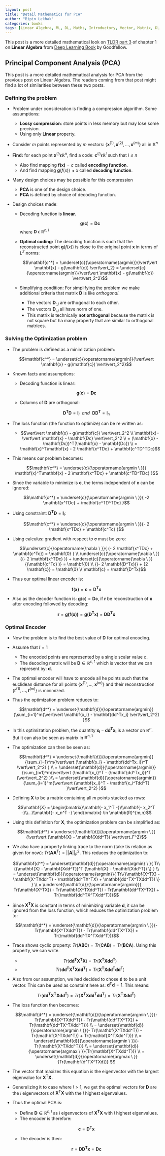 ```yaml
---
layout: post
title: "Detail Mathematics for PCA"
author: "Bipin Lekhak"
categories: books
tags: [Linear Algebra, ML, DL, Maths, Introductory, Vector, Matrix, DL Book]
---
```


This post is a more detailed mathematical look on [TLDR part 3](linalg3.html) of chapter 1 on **Linear Algebra** from
[Deep Learning Book](https://www.deeplearningbook.org/) by Goodfellow.

## Principal Component Analysis (PCA)

This post is a more detailed mathematical analysis for PCA from the previous post
on Linear Algebra. The readers coming from that post might find a lot of
similarities between these two posts.

### Defining the problem

- Problem under consideration is finding a compression algorithm. Some assumptions:
  - **Lossy compression**: store points in less memory but may lose some precision.
  - Using only **Linear** property.

- Consider *m* points represented by *m* vectors:
  $\{ \mathbf{x}^{(1)}, \mathbf{x}^{(2)}, ...,  \mathbf{x}^{(m)} \}$ all in
  $\mathbb{R}^n$

- **Find:** for each point $\mathbf{x}^{(i)} \epsilon \mathbb{R}^n$, find a code:
  $\mathbf{c}^{(i)} \epsilon \mathbb{R}^l$ such that $l \leq n$
  - Also find mapping $\mathbf{f(x)} = c$ called **encoding function**.
  - And find mapping $\mathbf{g}(f(x)) \approx x$ called **decoding function**.

- Many design choices may be possible for this compression
  - **PCA** is one of the design choice.
  - **PCA** is defined by choice of decoding function.

- Design choices made:

  - Decoding function is **linear**.

    $$\mathbf{g}(\mathbf{c}) = \mathbf{Dc}$$
   where  $\mathbf{D} \ \epsilon \ \mathbb{R}^{n,l}$

  - **Optimal coding:** The decoding function is such that the reconstructed point
  $\mathbf{g}(f(x))$ is close to the original point $\mathbf{x}$
  in terms of *L<sup>2</sup>* norms:

    $$\mathbf{c^*} = \underset{c}{\operatorname{argmin}}{\vert\vert \mathbf{x} - g(\mathbf{c})
    \vert\vert_2}  = \underset{c}{\operatorname{argmin}}{\vert\vert \mathbf{x} - g(\mathbf{c})
    \vert\vert_2^2}$$

  - Simplifying condition: For simplifying the problem we make additional
    criteria that matrix $\mathbf{D}$ is like *orthogonal*.
    - The vectors $\mathbf{D}_{:,i}$ are orthogonal to each other.
    - The vectors $\mathbf{D}_{:,i}$ all have norm of one.
    - This matrix is technically **not orthogonal** because the matrix is not
      square but ha many property that are similar to orthogonal matrices.

### Solving the Optimization problem

- The problem is defined as a minimization problem:

  $$\mathbf{c^*} = \underset{c}{\operatorname{argmin}}{\vert\vert \mathbf{x} - g(\mathbf{c})
    \vert\vert_2^2}$$

- Known facts and assumptions:
  - Decoding function is linear:

  $$\mathbf{g}(\mathbf{c}) = \mathbf{Dc}$$

  - Columns of $\mathbf{D}$ are orthogonal:

  $$\mathbf{D^TD} = \mathbf{I}_l \ \ and \ \ \mathbf{DD^T} = \mathbf{I}_n$$

- The loss function (the function to optimize) can be re written as:
  - $$\vert\vert \mathbf{x} - g(\mathbf{c}) \vert\vert_2^2 \\ \mathbf{x}=
      \vert\vert \mathbf{x} - \mathbf{Dc} \vert\vert_2^2 \\ =
      (\mathbf{x} - \mathbf{Dc})^T(\mathbf{x} - \mathbf{Dc}) \\ =
      \mathbf{x}^T\mathbf{x} - 2 \mathbf{x^TDc} + \mathbf{c^TD^TDc}$$

- This means our problem becomes:

  $$\mathbf{c^*} = \underset{c}{\operatorname{argmin \ }}{
    \mathbf{x}^T\mathbf{x} - 2 \mathbf{x^TDc} + \mathbf{c^TD^TDc}
  }$$

- Since the variable to minimize is $\mathbf{c}$, the terms independent of 
  $\mathbf{c}$ can be ignored:

  $$\mathbf{c^*} = \underset{c}{\operatorname{argmin \ }}{
    -2 \mathbf{x^TDc} + \mathbf{c^TD^TDc}
  }$$

- Using constraint: $\mathbf{D^TD} = \mathbf{I}_l$:

  $$\mathbf{c^*} = \underset{c}{\operatorname{argmin \ }}{- 2 \mathbf{x^TDc} + \mathbf{c^Tc}
  }$$

- Using calculus: gradient with respect to $\mathbf{c}$ must be zero:

  $$\underset{c}{\operatorname{\nabla \ }}{
    (- 2 \mathbf{x^TDc} + \mathbf{c^Tc}) = \mathbf{0}
  } \\
  \underset{c}{\operatorname{\nabla \ }}{(- 2 \mathbf{x^TDc} )} +
  \underset{c}{\operatorname{\nabla \ }}{(\mathbf{c^Tc} )} = \mathbf{0} \\
  {(- 2 \mathbf{D^Tx})} + {2 \mathbf{c}} = \mathbf{0} \\
  \mathbf{c} = \mathbf{D^Tx}$$

- Thus our optimal linear encoder is:

  $$\mathbf{f(x)} = \mathbf{c} = \mathbf{D^Tx}$$

- Also as the decoder function is: $\mathbf{g}(\mathbf{c}) = \mathbf{Dc}$,
  if $\mathbf{r}$ be reconstruction of $\mathbf{x}$ after encoding followed by
  decoding:

  $$\mathbf{r} = \mathbf{g(f(x))} = \mathbf{g(D^Tx)} = \mathbf{DD^Tx}$$

### Optimal Encoder

- Now the problem is to find the best value of $\mathbf{D}$ for optimal encoding.

- Assume that $l=1$
  - The encoded points are represented by a single scalar value $c$.
  - The decoding matrix will be $\mathbf{D} \in \mathbb{R}^{n,1}$ which is vector
  that we can represent by: $\mathbf{d}$.
- The optimal encoder will have to encode all he points such that the euclidean
  distance for all points {$\mathbf{x}^{(1)}, ..., \mathbf{x}^{(m)}$} and their
  reconstruction {$\mathbf{r}^{(1)}, ..., \mathbf{r}^{(m)}$} is minimized.
- Thus the optimization problem reduces to:

  $$\mathbf{d^*} =
  \underset{\mathbf{d}}{\operatorname{argmin}}{\sum_{i=1}^m{\vert\vert
  \mathbf{x_i} - \mathbf{dd^Tx_i} \vert\vert_2^2} }$$

- In this optimization problem, the quantity $\mathbf{x_i} - \mathbf{dd^Tx_i}$
  is a vector on $\mathbb{R}^n$. But it can also be seen as matrix in
  $\mathbb{R}^{n,1}$

- The optimization can then be seen as:

  $$\mathbf{d^*} =
  \underset{\mathbf{d}}{\operatorname{argmin}}{\sum_{i=1}^m{\vert\vert
  (\mathbf{x_i} - \mathbf{dd^Tx_i})^T \vert\vert_2^2} } \\ =
  \underset{\mathbf{d}}{\operatorname{argmin}}{\sum_{i=1}^m{\vert\vert
  (\mathbf{x_i}^T - (\mathbf{dd^Tx_i})^T )\vert\vert_2^2} }\\ =
  \underset{\mathbf{d}}{\operatorname{argmin}}{\sum_{i=1}^m{\vert\vert
  (\mathbf{x_i}^T - \mathbf{x_i^Tdd^T} )\vert\vert_2^2} }$$

- Defining $\mathbf{X}$ to be a matrix containing all *m* points stacked as
  rows:

  $$\mathbf{X} = \begin{bmatrix}\mathbf{- x_1^T -}\\\mathbf{- x_2^T
  -}\\...\\\mathbf{- x_n^T -} \end{bmatrix} \in \mathbb{R}^{m,n}$$

- Using this definition for $\mathbf{X}$, the optimization problem can be
  simplified as:

  $$\mathbf{d^*} =
  \underset{\mathbf{d}}{\operatorname{argmin \ }}{\vert\vert
  (\mathbf{X} - \mathbf{Xdd^T}) \vert\vert_F^2}$$

- We also have a property linking trace to the norm (take tis relation as given for now):
  $Tr(\mathbf{AA^T}) = \vert \vert \mathbf{A} \vert \vert_F^2$. This reduces the
  optimization to:

  $$\mathbf{d^*} =
  \underset{\mathbf{d}}{\operatorname{argmin} \ }{
  Tr\{(\mathbf{X} - \mathbf{Xdd^T})^T (\mathbf{X} - \mathbf{Xdd^T}) \} } \\ =
  \underset{\mathbf{d}}{\operatorname{argmin}}{
  Tr\{(\mathbf{X^TX} - \mathbf{X^TXdd^T} - \mathbf{dd^TX^TX} + \mathbf{dd^TX^TXdd^T}) \} } \\ =
  \underset{\mathbf{d}}{\operatorname{argmin}}{
  Tr(\mathbf{X^TX}) - Tr(\mathbf{X^TXdd^T}) - Tr(\mathbf{dd^TX^TX}) + Tr(\mathbf{dd^TX^TXdd^T})}$$

- Since $\mathbf{X^TX}$ is constant in terms of minimizing variable
  $\mathbf{d}$, it can be ignored from the loss function, which reduces the
  optimization problem to:

  $$\mathbf{d^*} =
  \underset{\mathbf{d}}{\operatorname{argmin \ }}{- Tr(\mathbf{X^TXdd^T}) - Tr(\mathbf{dd^TX^TX}) + Tr(\mathbf{dd^TX^TXdd^T})}$$

- Trace shows cyclic property: 
   $Tr(\mathbf{ABC}) = Tr(\mathbf{CAB}) = Tr(\mathbf{BCA})$.
   Using this property, we can write:
  - $$Tr(\mathbf{dd^TX^TX}) = Tr(\mathbf{X^TXdd^T})$$
  - $$Tr(\mathbf{dd^TX^TXdd^T}) = Tr(\mathbf{X^TXdd^Tdd^T})$$

- Also from our assumption, we had decided to chose $\mathbf{d}$ to be a unit
  vector. This can be used as constaint here as: $\mathbf{d^Td} = 1$. This means:

  $$Tr(\mathbf{dd^TX^TXdd^T}) = Tr(\mathbf{X^TXdd^Tdd^T}) = Tr(\mathbf{X^TXdd^T})$$

- The loss function then becomes:

  $$\mathbf{d^*} =
  \underset{\mathbf{d}}{\operatorname{argmin \ }}{- Tr(\mathbf{X^TXdd^T}) - Tr(\mathbf{dd^TX^TX}) + Tr(\mathbf{dd^TX^TXdd^T})} \\ =
  \underset{\mathbf{d}}{\operatorname{argmin \ }}{- Tr(\mathbf{X^TXdd^T}) - Tr(\mathbf{X^TXdd^T}) + Tr(\mathbf{X^TXdd^T})} \\ =
  \underset{\mathbf{d}}{\operatorname{argmin \ }}{- Tr(\mathbf{X^TXdd^T})} \\ =
  \underset{\mathbf{d}}{\operatorname{argmax \ }}{Tr(\mathbf{X^TXdd^T})} \\ =
  \underset{\mathbf{d}}{\operatorname{argmax \ }}{Tr(\mathbf{d^TX^TXd})} $$

- The vector that maxizes this equation is the eigenvector with the largest
  eigenvalue for $\mathbf{X^TX}$.

- Generalizing it to case where $l > 1$, we get the optimal vectors for
  $\mathbf{D}$ are the $l$ eigenvectors of $\mathbf{X^TX}$ with the $l$ highest
  eigenvalues.

- Thus the optimal PCA is:
  - Define $\mathbf{D} \in \mathbb{R}^{n,l}$ as $l$ eigenvectors of
    $\mathbf{X^TX}$ with $l$ highest eigenvalues.
  - The encoder is therefore:

  $$\mathbf{c} = \mathbf{D^Tx}$$

  - The decoder is then:

  $$\mathbf{r} = \mathbf{DD^Tx} = \mathbf{Dc}$$

